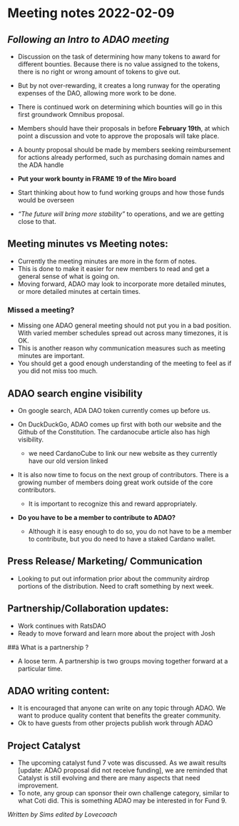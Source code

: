 # Meeting notes 2022-02-09

## **_Following an Intro to ADAO meeting_**


* Discussion on the task of determining how many tokens to award for different bounties.  Because there is no value assigned to the tokens, there is no right or wrong amount of tokens to give out.  
* But by not over-rewarding, it creates a long runway for the operating expenses of the DAO, allowing more work to be done. 

* There is continued work on determining which bounties will go in this first groundwork Omnibus proposal.  
* Members should have their proposals in before **February 19th**, at which point a discussion and vote to approve the proposals will take place.   
* A bounty proposal should be made by members seeking reimbursement for actions already performed, such as purchasing domain names and the ADA handle 
* **Put your work bounty in FRAME 19 of the Miro board**
* Start thinking about how to fund working groups and how those funds would be overseen


* _“The future will bring more stability”_ to operations, and we are getting close to that.
## Meeting minutes vs Meeting notes: 

* Currently the meeting minutes are more in the form of notes.  
* This is done to make it easier for new members to read and get a general sense of what is going on.  
* Moving forward, ADAO may look to incorporate more detailed minutes, or more detailed minutes at certain times.

### Missed a meeting?

* Missing one ADAO general meeting should not put you in a bad position.  With varied member schedules spread out across many timezones, it is OK.  
* This is another reason why communication measures such as meeting minutes are important.  
* You should get a good enough understanding of the meeting to feel as if you did not miss too much. 

## ADAO search engine visibility
* On google search, ADA DAO token currently comes up before us. 
* On DuckDuckGo, ADAO comes up first with both our website and the Github of the Constitution.  The cardanocube article also has high visibility.
  * we need CardanoCube to link our new website as they currently have our old version linked  
* It is also now time to focus on the next group of contributors.  There is a growing number of members doing great work outside of the core contributors. 
  * It is important to recognize this and reward appropriately. 


* **Do you have to be a member to contribute to ADAO?** 
  * Although it is easy enough to do so, you do not have to be a member to contribute, but you do need to have a staked Cardano wallet. 

## Press Release/ Marketing/ Communication

* Looking to put out information prior about the community airdrop portions of the distribution. Need to craft something by next week. 

## Partnership/Collaboration updates: 
* Work continues with RatsDAO
* Ready to move forward and learn more about the project with Josh

##ä What is a partnership ? 
* A loose term. A partnership is two groups moving together forward at a particular time. 

## ADAO writing content: 

* It is encouraged that anyone can write on any topic through ADAO. We want to produce quality content that benefits the greater community. 
* Ok to have guests from other projects publish work through ADAO

## Project Catalyst
* The upcoming catalyst fund 7 vote was discussed. As we await results [update: ADAO proposal did not receive funding], we are reminded that Catalyst is still evolving and there are many aspects that need improvement.
* To note, any group can sponsor their own challenge category, similar to what Coti did.  This is something ADAO may be interested in for Fund 9.


_Written by Sims edited by Lovecoach_

